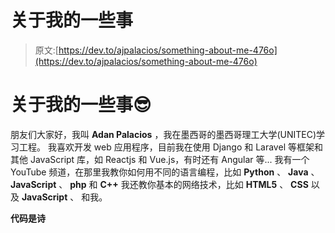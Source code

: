# 关于我的一些事

> 原文:[https://dev.to/ajpalacios/something-about-me-476o](https://dev.to/ajpalacios/something-about-me-476o)

# 关于我的一些事😎

朋友们大家好，我叫 **Adan Palacios** ，我在墨西哥的墨西哥理工大学(UNITEC)学习工程。
我喜欢开发 web 应用程序，目前我在使用 Django 和 Laravel 等框架和其他 JavaScript 库，如
Reactjs 和 Vue.js，有时还有 Angular 等...
我有一个 YouTube 频道，在那里我教你如何用不同的语言编程，比如 **Python** 、 **Java** 、 **JavaScript** 、
**php** 和 **C++** 我还教你基本的网络技术，比如 **HTML5** 、 **CSS** 以及 **JavaScript** 、
和我。

**代码是诗**